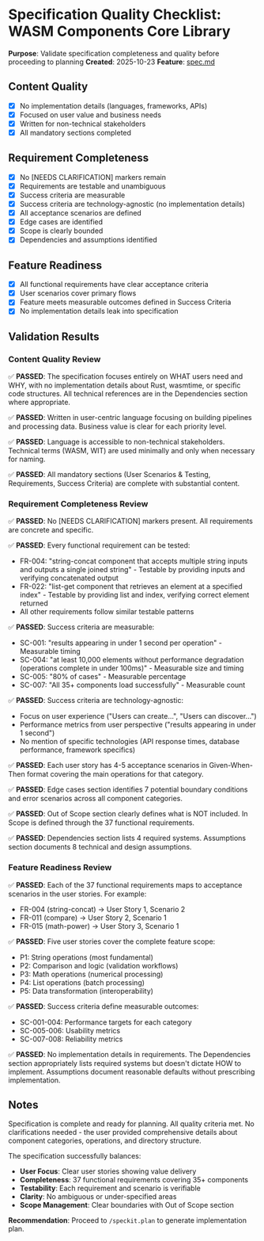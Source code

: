 # Specification Quality Checklist: WASM Components Core Library

**Purpose**: Validate specification completeness and quality before proceeding to planning
**Created**: 2025-10-23
**Feature**: [spec.md](../spec.md)

## Content Quality

- [x] No implementation details (languages, frameworks, APIs)
- [x] Focused on user value and business needs
- [x] Written for non-technical stakeholders
- [x] All mandatory sections completed

## Requirement Completeness

- [x] No [NEEDS CLARIFICATION] markers remain
- [x] Requirements are testable and unambiguous
- [x] Success criteria are measurable
- [x] Success criteria are technology-agnostic (no implementation details)
- [x] All acceptance scenarios are defined
- [x] Edge cases are identified
- [x] Scope is clearly bounded
- [x] Dependencies and assumptions identified

## Feature Readiness

- [x] All functional requirements have clear acceptance criteria
- [x] User scenarios cover primary flows
- [x] Feature meets measurable outcomes defined in Success Criteria
- [x] No implementation details leak into specification

## Validation Results

### Content Quality Review
✅ **PASSED**: The specification focuses entirely on WHAT users need and WHY, with no implementation details about Rust, wasmtime, or specific code structures. All technical references are in the Dependencies section where appropriate.

✅ **PASSED**: Written in user-centric language focusing on building pipelines and processing data. Business value is clear for each priority level.

✅ **PASSED**: Language is accessible to non-technical stakeholders. Technical terms (WASM, WIT) are used minimally and only when necessary for naming.

✅ **PASSED**: All mandatory sections (User Scenarios & Testing, Requirements, Success Criteria) are complete with substantial content.

### Requirement Completeness Review
✅ **PASSED**: No [NEEDS CLARIFICATION] markers present. All requirements are concrete and specific.

✅ **PASSED**: Every functional requirement can be tested:
- FR-004: "string-concat component that accepts multiple string inputs and outputs a single joined string" - Testable by providing inputs and verifying concatenated output
- FR-022: "list-get component that retrieves an element at a specified index" - Testable by providing list and index, verifying correct element returned
- All other requirements follow similar testable patterns

✅ **PASSED**: Success criteria are measurable:
- SC-001: "results appearing in under 1 second per operation" - Measurable timing
- SC-004: "at least 10,000 elements without performance degradation (operations complete in under 100ms)" - Measurable size and timing
- SC-005: "80% of cases" - Measurable percentage
- SC-007: "All 35+ components load successfully" - Measurable count

✅ **PASSED**: Success criteria are technology-agnostic:
- Focus on user experience ("Users can create...", "Users can discover...")
- Performance metrics from user perspective ("results appearing in under 1 second")
- No mention of specific technologies (API response times, database performance, framework specifics)

✅ **PASSED**: Each user story has 4-5 acceptance scenarios in Given-When-Then format covering the main operations for that category.

✅ **PASSED**: Edge cases section identifies 7 potential boundary conditions and error scenarios across all component categories.

✅ **PASSED**: Out of Scope section clearly defines what is NOT included. In Scope is defined through the 37 functional requirements.

✅ **PASSED**: Dependencies section lists 4 required systems. Assumptions section documents 8 technical and design assumptions.

### Feature Readiness Review
✅ **PASSED**: Each of the 37 functional requirements maps to acceptance scenarios in the user stories. For example:
- FR-004 (string-concat) → User Story 1, Scenario 2
- FR-011 (compare) → User Story 2, Scenario 1
- FR-015 (math-power) → User Story 3, Scenario 1

✅ **PASSED**: Five user stories cover the complete feature scope:
- P1: String operations (most fundamental)
- P2: Comparison and logic (validation workflows)
- P3: Math operations (numerical processing)
- P4: List operations (batch processing)
- P5: Data transformation (interoperability)

✅ **PASSED**: Success criteria define measurable outcomes:
- SC-001-004: Performance targets for each category
- SC-005-006: Usability metrics
- SC-007-008: Reliability metrics

✅ **PASSED**: No implementation details in requirements. The Dependencies section appropriately lists required systems but doesn't dictate HOW to implement. Assumptions document reasonable defaults without prescribing implementation.

## Notes

Specification is complete and ready for planning. All quality criteria met. No clarifications needed - the user provided comprehensive details about component categories, operations, and directory structure.

The specification successfully balances:
- **User Focus**: Clear user stories showing value delivery
- **Completeness**: 37 functional requirements covering 35+ components
- **Testability**: Each requirement and scenario is verifiable
- **Clarity**: No ambiguous or under-specified areas
- **Scope Management**: Clear boundaries with Out of Scope section

**Recommendation**: Proceed to `/speckit.plan` to generate implementation plan.
